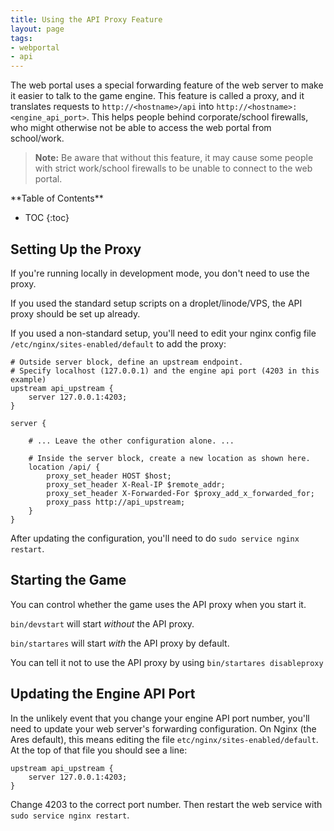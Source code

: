 ```yaml
---
title: Using the API Proxy Feature
layout: page
tags:
- webportal
- api
---
```


The web portal uses a special forwarding feature of the web server to make it easier to talk to the game engine.  This feature is called a proxy, and it translates requests to `http://<hostname>/api` into `http://<hostname>:<engine_api_port>`.   This helps people behind corporate/school firewalls, who might otherwise not be able to access the web portal from school/work.   

> <i class="fa fa-exclamation-triangle"></i> **Note:**  Be aware that without this feature, it may cause some people with strict work/school firewalls to be unable to connect to the web portal.

<div id="inline_toc" markdown="1">
**Table of Contents**

* TOC
{:toc}
</div>

## Setting Up the Proxy

If you're running locally in development mode, you don't need to use the proxy.

If you used the standard setup scripts on a droplet/linode/VPS, the API proxy should be set up already.  

If you used a non-standard setup, you'll need to edit your nginx config file `/etc/nginx/sites-enabled/default` to add the proxy:

    # Outside server block, define an upstream endpoint.  
    # Specify localhost (127.0.0.1) and the engine api port (4203 in this example)
    upstream api_upstream {
        server 127.0.0.1:4203;
    }
    
    server {
        
        # ... Leave the other configuration alone. ...
        
        # Inside the server block, create a new location as shown here.
        location /api/ {
            proxy_set_header HOST $host;
            proxy_set_header X-Real-IP $remote_addr;
            proxy_set_header X-Forwarded-For $proxy_add_x_forwarded_for;
            proxy_pass http://api_upstream;
        }
    }

After updating the configuration, you'll need to do `sudo service nginx restart`.

## Starting the Game

You can control whether the game uses the API proxy when you start it.

`bin/devstart` will start *without* the API proxy.

`bin/startares` will start *with* the API proxy by default.  

You can tell it not to use the API proxy by using `bin/startares disableproxy`

## Updating the Engine API Port

In the unlikely event that you change your engine API port number, you'll need to update your web server's forwarding configuration.  On Nginx (the Ares default), this means editing the file `etc/nginx/sites-enabled/default`.  At the top of that file you should see a line:

    upstream api_upstream {
        server 127.0.0.1:4203;
    }

Change 4203 to the correct port number.  Then restart the web service with `sudo service nginx restart`.

